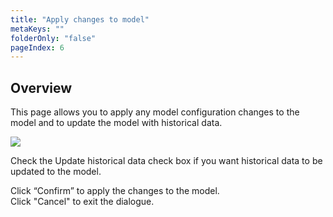 ```yaml
---
title: "Apply changes to model"
metaKeys: ""
folderOnly: "false"
pageIndex: 6
---
```


## Overview
This page allows you to apply any model configuration changes to the model and to update the model with historical data.
<br/>

![](https://profitbasedocs.blob.core.windows.net/plannerimages/apply-model.JPG)

Check the Update historical data check box if you want historical data to be updated to the model.<br/>

Click “Confirm” to apply the changes to the model.<br/>
Click "Cancel" to exit the dialogue.

<br/>
